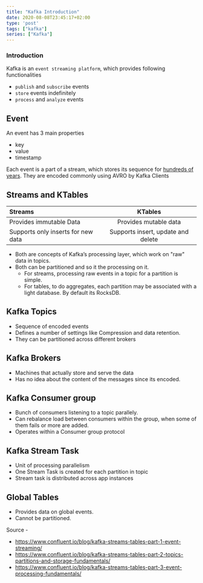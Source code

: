 ```yaml
---
title: "Kafka Introduction"
date: 2020-08-08T23:45:17+02:00
type: 'post'
tags: ["kafka"]
series: ["Kafka"]
---
```


### Introduction

Kafka is an `event streaming platform`, which provides following functionalities
- `publish` and `subscribe` events
- `store` events indefinitely
- `process` and `analyze` events

## Event
An event has 3 main properties
- key
- value
- timestamp

Each event is a part of a stream, which stores its sequence for [hundreds of years](https://www.confluent.io/blog/publishing-apache-kafka-new-york-times/). They are encoded commonly using AVRO by Kafka Clients

## Streams and KTables

Streams | KTables
:-------|:---------:
Provides immutable Data | Provides mutable data
Supports only inserts for new data | Supports insert, update and delete

- Both are concepts of Kafka’s processing layer, which work on "raw" data in topics.
- Both can be partitioned and so it the processing on it. 
  - For streams, processing raw events in a topic for a partition is simple.
  - For tables, to do aggregates, each partition may be associated with a light database. By default its RocksDB.


## Kafka Topics

- Sequence of encoded events
- Defines a number of settings like Compression and data retention.
- They can be partitioned across different brokers

## Kafka Brokers

- Machines that actually store and serve the data
- Has no idea about the content of the messages since its encoded.

## Kafka Consumer group
- Bunch of consumers listening to a topic parallely.
- Can rebalance load between consumers within the group, when some of them fails or more are added.
- Operates within a Consumer group protocol

## Kafka Stream Task
- Unit of processing parallelism
- One Stream Task is created for each partition in topic
- Stream task is distributed across app instances


## Global Tables
- Provides data on global events.
- Cannot be partitioned.
  

Source - 
- https://www.confluent.io/blog/kafka-streams-tables-part-1-event-streaming/
- https://www.confluent.io/blog/kafka-streams-tables-part-2-topics-partitions-and-storage-fundamentals/
- https://www.confluent.io/blog/kafka-streams-tables-part-3-event-processing-fundamentals/